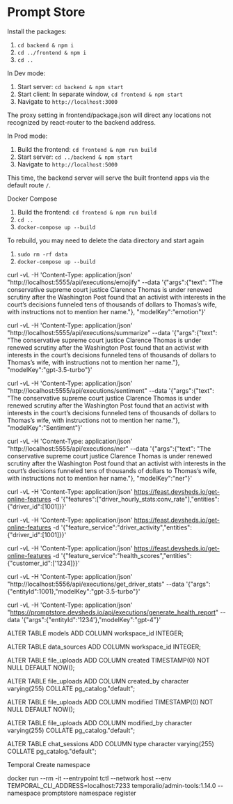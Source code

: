 # Prompt Store

Install the packages:

1. `cd backend & npm i`
2. `cd ../frontend & npm i`
3. `cd ..`

In Dev mode:

1. Start server: `cd backend & npm start`
2. Start client: In separate window, `cd frontend & npm start`
3. Navigate to `http://localhost:3000`

The proxy setting in frontend/package.json will direct any locations not recognized by react-router to the backend address.

In Prod mode:

1. Build the frontend: `cd frontend & npm run build`
2. Start server: `cd ../backend & npm start`
3. Navigate to `http://localhost:5000`

This time, the backend server will serve the built frontend apps via the default route `/`.

Docker Compose

1. Build the frontend: `cd frontend & npm run build`
2. `cd ..`
3. `docker-compose up --build`

To rebuild, you may need to delete the data directory and start again

1. `sudo rm -rf data`
2. `docker-compose up --build`



curl -vL -H 'Content-Type: application/json' "http://localhost:5555/api/executions/emojify" --data '{"args":{"text": "The conservative supreme court justice Clarence Thomas is under renewed scrutiny after the Washington Post found that an activist with interests in the court’s decisions funneled tens of thousands of dollars to Thomas’s wife, with instructions not to mention her name."}, "modelKey":"emotion"}'

curl -vL -H 'Content-Type: application/json' "http://localhost:5555/api/executions/summarize" --data '{"args":{"text": "The conservative supreme court justice Clarence Thomas is under renewed scrutiny after the Washington Post found that an activist with interests in the court’s decisions funneled tens of thousands of dollars to Thomas’s wife, with instructions not to mention her name."}, "modelKey":"gpt-3.5-turbo"}'

curl -vL -H 'Content-Type: application/json' "http://localhost:5555/api/executions/sentiment" --data '{"args":{"text": "The conservative supreme court justice Clarence Thomas is under renewed scrutiny after the Washington Post found that an activist with interests in the court’s decisions funneled tens of thousands of dollars to Thomas’s wife, with instructions not to mention her name."}, "modelKey":"Sentiment"}'

curl -vL -H 'Content-Type: application/json' "http://localhost:5555/api/executions/ner" --data '{"args":{"text": "The conservative supreme court justice Clarence Thomas is under renewed scrutiny after the Washington Post found that an activist with interests in the court’s decisions funneled tens of thousands of dollars to Thomas’s wife, with instructions not to mention her name."}, "modelKey":"ner"}'

curl -vL -H 'Content-Type: application/json' https://feast.devsheds.io/get-online-features -d '{"features":["driver_hourly_stats:conv_rate"],"entities":{"driver_id":[1001]}}'

curl -vL -H 'Content-Type: application/json' https://feast.devsheds.io/get-online-features -d '{"feature_service":"driver_activity","entities":{"driver_id":[1001]}}'

curl -vL -H 'Content-Type: application/json' https://feast.devsheds.io/get-online-features -d '{"feature_service":"health_scores","entities":{"customer_id":['1234]}}'

curl -vL -H 'Content-Type: application/json' "http://localhost:5556/api/executions/get_driver_stats" --data '{"args":{"entityId":1001},"modelKey":"gpt-3.5-turbo"}'

curl -vL -H 'Content-Type: application/json' "https://promptstore.devsheds.io/api/executions/generate_health_report" --data '{"args":{"entityId":'1234'},"modelKey":"gpt-4"}'

ALTER TABLE models ADD COLUMN workspace_id INTEGER;

ALTER TABLE data_sources ADD COLUMN workspace_id INTEGER;

ALTER TABLE file_uploads ADD COLUMN created TIMESTAMP(0) NOT NULL DEFAULT NOW();

ALTER TABLE file_uploads ADD COLUMN created_by character varying(255) COLLATE pg_catalog."default";

ALTER TABLE file_uploads ADD COLUMN modified TIMESTAMP(0) NOT NULL DEFAULT NOW();

ALTER TABLE file_uploads ADD COLUMN modified_by character varying(255) COLLATE pg_catalog."default";

ALTER TABLE chat_sessions ADD COLUMN type character varying(255) COLLATE pg_catalog."default";

Temporal
Create namespace


docker run --rm -it --entrypoint tctl --network host --env TEMPORAL_CLI_ADDRESS=localhost:7233 temporalio/admin-tools:1.14.0 --namespace promptstore namespace register
